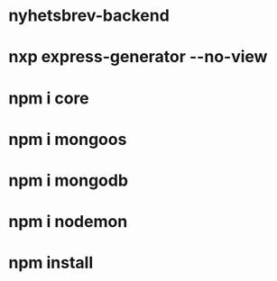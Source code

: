 # nyhetsbrev-backend
# nxp express-generator --no-view
# npm i core
# npm i mongoos
# npm i mongodb
# npm i nodemon
# npm install


